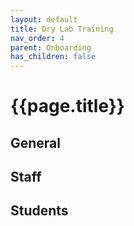 ```yaml
---
layout: default
title: Dry Lab Training
nav_order: 4
parent: Onboarding
has_children: false
---
```


# {{page.title}}

## General

## Staff

## Students
